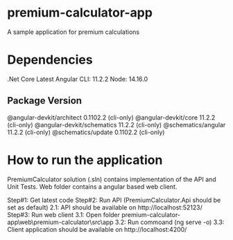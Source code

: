 # premium-calculator-app
A sample application for premium calculations

# Dependencies
.Net Core Latest
Angular CLI: 11.2.2
Node: 14.16.0

Package                      Version
------------------------------------------------------
@angular-devkit/architect    0.1102.2 (cli-only)
@angular-devkit/core         11.2.2 (cli-only)
@angular-devkit/schematics   11.2.2 (cli-only)
@schematics/angular          11.2.2 (cli-only)
@schematics/update           0.1102.2 (cli-only)

# How to run the application
PremiumCalculator solution (.sln) contains implementation of the API and Unit Tests. Web folder contains a angular based web client.

Step#1: Get latest code
Step#2: Run API (PremiumCalculator.Api should be set as default)
 2.1: API should be available on http://localhost:52123/
Step#3: Run web client 
 3.1: Open folder premium-calculator-app\web\premium-calculator\src\app
 3.2: Run commoand (ng serve -o)
 3.3: Client application should be available on http://localhost:4200/

